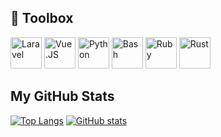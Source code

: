 ## 🧰 Toolbox
<img src="https://cdn.worldvectorlogo.com/logos/laravel-1.svg" alt="Laravel" width="50" height="50"/>
<img src="https://cdn.worldvectorlogo.com/logos/vue-js-1.svg" alt="Vue.JS" width="50" height="50"/> 
<img src="https://cdn.worldvectorlogo.com/logos/python-5.svg" alt="Python" width="50" height="50"/> 
<img src="https://cdn.worldvectorlogo.com/logos/bash-1.svg" alt="Bash" width="50" height="50"/> 
<img src="https://cdn.worldvectorlogo.com/logos/ruby.svg" alt="Ruby" width="50" height="50"/>
<img src="https://cdn.worldvectorlogo.com/logos/rust.svg" alt="Rust" width="50" height="50"/>

## My GitHub Stats

[![Top Langs](https://github-readme-stats.vercel.app/api/top-langs/?username=Mvzundert&hide=java,html,css&theme=synthwave)](https://github.com/anuraghazra/github-readme-stats) [![GitHub stats](https://github-readme-stats.vercel.app/api?username=Mvzundert&theme=synthwave)](https://github.com/anuraghazra/github-readme-stats)


<!--
# Hi there 👋

## 🔭 I’m currently working on ...
## 🌱 I’m currently learning ...
## 💬 Ask me about ...
## 📫 How to reach me: ...
## ⚡ Fun fact: ...
-->


